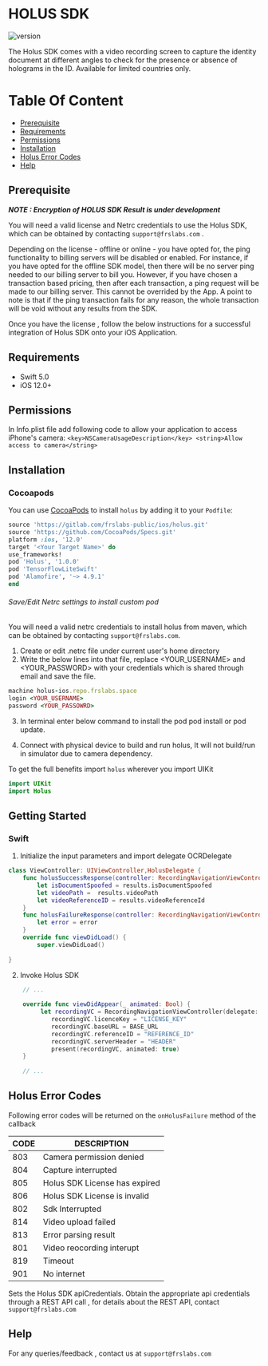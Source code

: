 # HOLUS SDK
![version](https://img.shields.io/badge/version-v1.0.0-blue)

The Holus SDK comes with a video recording screen to capture the identity document at different angles to check for the presence or absence of holograms in the ID. Available for limited countries only.

# Table Of Content

- [Prerequisite](#prerequisite)
- [Requirements](#requirements)
- [Permissions](#permissions)
- [Installation](#installation)
- [Holus Error Codes](#holus-error-codes)
- [Help](#help)

## Prerequisite

***NOTE : Encryption of HOLUS SDK Result is under development***

You will need a valid license and Netrc credentials to use the Holus SDK, which can be obtained by contacting `support@frslabs.com` . 

Depending on the license - offline or online - you have opted for, the ping functionality to billing servers will be disabled or enabled. For instance, if you have opted for the offline SDK model, then there will be no server ping needed to our billing server to bill you. However, if you have chosen a transaction based pricing, then after each transaction, a ping request will be made to our billing server. This cannot be overrided by the App. A point to note is that if the ping transaction fails for any reason, the whole transaction will be void without any results from the SDK.

Once you have the license , follow the below instructions for a successful integration of Holus SDK onto your iOS Application.

## Requirements

- Swift 5.0
- iOS 12.0+

## Permissions

In Info.plist file add following code to allow your application to access iPhone's camera:
``<key>NSCameraUsageDescription</key>
<string>Allow access to camera</string>``

## Installation

### Cocoapods

You can use [CocoaPods](http://cocoapods.org/) to install `holus` by adding it to your `Podfile`:

```ruby
source 'https://gitlab.com/frslabs-public/ios/holus.git'
source 'https://github.com/CocoaPods/Specs.git'
platform :ios, '12.0'
target '<Your Target Name>' do
use_frameworks!
pod 'Holus', '1.0.0'
pod 'TensorFlowLiteSwift'
pod 'Alamofire', '~> 4.9.1'
end
```

###### Save/Edit Netrc settings to install custom pod

You will need a valid netrc credentials to install holus from maven, which can be obtained by contacting `support@frslabs.com`. 

1. Create or edit .netrc file under current user's home directory
2. Write the below lines into that file, replace <YOUR_USERNAME> and <YOUR_PASSWORD> with your credentials which is shared through email and save the file.
```ruby
machine holus-ios.repo.frslabs.space
login <YOUR_USERNAME>
password <YOUR_PASSOWRD>
```
3. In terminal enter below command to install the pod
pod install or pod update.

4. Connect with physical device to build and run holus, It will not build/run in simulator due to camera dependency.

To get the full benefits import `holus` wherever you import UIKit

``` swift
import UIKit
import Holus
```

## Getting Started

### Swift

1. Initialize the input parameters and import delegate OCRDelegate

```swift
class ViewController: UIViewController,HolusDelegate {
    func holusSuccessResponse(controller: RecordingNavigationViewController, didFinishOcrWithResult results: HolusResults) {
        let isDocumentSpoofed = results.isDocumentSpoofed
        let videoPath =  results.videoPath
        let videoReferenceID = results.videoReferenceId
    }
    func holusFailureResponse(controller: RecordingNavigationViewController, didFailWithError error: String) {
        let error = error
    }
    override func viewDidLoad() {
        super.viewDidLoad()
  
}
```

2. Invoke Holus SDK

```swift
    // ...
    
    override func viewDidAppear(_ animated: Bool) {
         let recordingVC = RecordingNavigationViewController(delegate: self)
            recordingVC.licenceKey = "LICENSE_KEY"
            recordingVC.baseURL = BASE_URL
            recordingVC.referenceID = "REFERENCE_ID"
            recordingVC.serverHeader = "HEADER"
            present(recordingVC, animated: true)
    }
    
    // ...    
```
## Holus Error Codes

Following error codes will be returned on the `onHolusFailure` method of the callback

| CODE | DESCRIPTION                  |
| ---- | ---------------------------- |
| 803  | Camera permission denied    |
| 804  | Capture interrupted            |
| 805  | Holus SDK License has expired             |
| 806  | Holus SDK License is invalid             |
| 802  | Sdk Interrupted           |
| 814  | Video upload failed             |
| 813  | Error parsing result             |
| 801  | Video reocording interupt             |
| 819  | Timeout             |
| 901  | No internet             |

 Sets the Holus SDK apiCredentials. Obtain the appropriate api credentials through a REST API call , for details about the REST API, contact `support@frslabs.com`
  
 
## Help
For any queries/feedback , contact us at `support@frslabs.com` 
